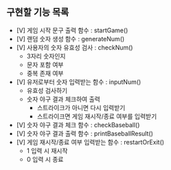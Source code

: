 ## 구현할 기능 목록

- [V] 게임 시작 문구 출력 함수 : startGame()
- [V] 랜덤 숫자 생성 함수 : generateNum()
- [V] 사용자의 숫자 유효성 검사 : checkNum()
  - 3자리 숫자인지
  - 문자 포함 여부
  - 중복 존재 여부
- [V] 유저로부터 숫자 입력받는 함수 : inputNum()
  - 유효성 검사하기
  - 숫자 야구 결과 체크하여 출력
    - 스트라이크가 아니면 다시 입력받기
    - 스트라이크면 게임 재시작/종료 여부를 입력받기
- [V] 숫자 야구 결과 체크 함수 : checkBaseball()
- [V] 숫자 야구 결과 출력 함수 : printBaseballResult()
- [V] 게임 재시작/종료 여부 입력받는 함수 : restartOrExit()
  - 1 입력 시 재시작
  - 0 입력 시 종료
